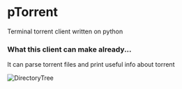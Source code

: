 # pTorrent
Terminal torrent client written on python


### What this client can make already...
It can parse torrent files and print useful info about torrent

![DirectoryTree](https://github.com/p4m-dev/pTorrent/raw/master/static/tree.png])
